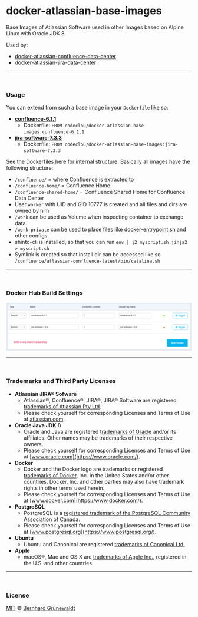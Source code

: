 # docker-atlassian-base-images

Base Images of Atlassian Software used in other Images based on Alpine Linux with Oracle JDK 8.

Used by:

 * [docker-atlassian-confluence-data-center](https://github.com/codeclou/docker-atlassian-confluence-data-center)
 * [docker-atlassian-jira-data-center](https://github.com/codeclou/docker-atlassian-jira-data-center)

-----

&nbsp;

### Usage

You can extend from such a base image in your `Dockerfile` like so:

 * **[confluence-6.1.1](https://github.com/codeclou/docker-atlassian-base-images/blob/confluence-6.1.1/Dockerfile)**
    * Dockerfile: `FROM codeclou/docker-atlassian-base-images:confluence-6.1.1`
 * **[jira-software-7.3.3](https://github.com/codeclou/docker-atlassian-base-images/blob/jira-software-7.3.3/Dockerfile)**
    * Dockerfile: `FROM codeclou/docker-atlassian-base-images:jira-software-7.3.3`


See the Dockerfiles here for internal structure. Basically all images have the following structure:

 * `/confluence/` = where Confluence is extracted to
 * `/confluence-home/` = Confluence Home
 * `/confluence-shared-home/` = Confluence Shared Home for Confluence Data Center
 * User `worker` with UID and GID 10777 is created and all files and dirs are owned by him
 * `/work` can be used as Volume when inspecting container to exchange data
 * `/work-private` can be used to place files like docker-entrypoint.sh and other configs.
 * shinto-cli is installed, so that you can run `env | j2 myscript.sh.jinja2 > myscript.sh`
 * Symlink is created so that install dir can be accessed like so `/confluence/atlassian-confluence-latest/bin/catalina.sh`

-----

&nbsp;

### Docker Hub Build Settings

![](./doc/dockerhub-build-settings.png)


-----

&nbsp;

### Trademarks and Third Party Licenses

 * **Atlassian JIRA® Sofware**
   * Atlassian®, Confluence®, JIRA®, JIRA® Software are registered [trademarks of Atlassian Pty Ltd](https://de.atlassian.com/legal/trademark).
   * Please check yourself for corresponding Licenses and Terms of Use at [atlassian.com](https://atlassian.com).
 * **Oracle Java JDK 8**
   * Oracle and Java are registered [trademarks of Oracle](https://www.oracle.com/legal/trademarks.html) and/or its affiliates. Other names may be trademarks of their respective owners.
   * Please check yourself for corresponding Licenses and Terms of Use at [www.oracle.com](https://www.oracle.com/).
 * **Docker**
   * Docker and the Docker logo are trademarks or registered [trademarks of Docker](https://www.docker.com/trademark-guidelines), Inc. in the United States and/or other countries. Docker, Inc. and other parties may also have trademark rights in other terms used herein.
   * Please check yourself for corresponding Licenses and Terms of Use at [www.docker.com](https://www.docker.com/).
 * **PostgreSQL**
   * PostgreSQL is a [registered trademark of the PostgreSQL Community Association of Canada](https://wiki.postgresql.org/wiki/Trademark_Policy).
   * Please check yourself for corresponding Licenses and Terms of Use at [www.postgresql.org](https://www.postgresql.org/).
 * **Ubuntu**
   * Ubuntu and Canonical are registered [trademarks of Canonical Ltd.](https://www.ubuntu.com/legal/short-terms)
 * **Apple**
   * macOS®, Mac and OS X are [trademarks of Apple Inc.](http://www.apple.com/legal/intellectual-property/trademark/appletmlist.html), registered in the U.S. and other countries.

-----

&nbsp;

### License

[MIT](./LICENSE) © [Bernhard Grünewaldt](https://github.com/clouless)
